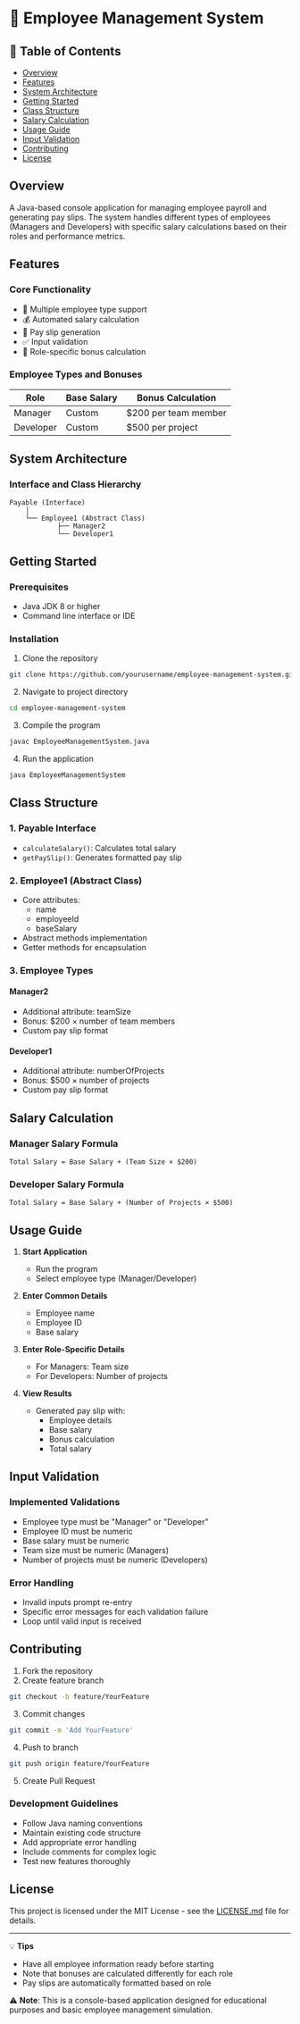 # 👥 Employee Management System

## 📑 Table of Contents
- [Overview](#overview)
- [Features](#features)
- [System Architecture](#system-architecture)
- [Getting Started](#getting-started)
- [Class Structure](#class-structure)
- [Salary Calculation](#salary-calculation)
- [Usage Guide](#usage-guide)
- [Input Validation](#input-validation)
- [Contributing](#contributing)
- [License](#license)

## Overview
A Java-based console application for managing employee payroll and generating pay slips. The system handles different types of employees (Managers and Developers) with specific salary calculations based on their roles and performance metrics.

## Features
### Core Functionality
- 💼 Multiple employee type support
- 💰 Automated salary calculation
- 📄 Pay slip generation
- ✅ Input validation
- 🔄 Role-specific bonus calculation

### Employee Types and Bonuses
| Role      | Base Salary | Bonus Calculation        |
|-----------|-------------|-------------------------|
| Manager   | Custom      | $200 per team member    |
| Developer | Custom      | $500 per project        |

## System Architecture
### Interface and Class Hierarchy
```
Payable (Interface)
    │
    └── Employee1 (Abstract Class)
            ├── Manager2
            └── Developer1
```

## Getting Started
### Prerequisites
- Java JDK 8 or higher
- Command line interface or IDE

### Installation
1. Clone the repository
```bash
git clone https://github.com/yourusername/employee-management-system.git
```

2. Navigate to project directory
```bash
cd employee-management-system
```

3. Compile the program
```bash
javac EmployeeManagementSystem.java
```

4. Run the application
```bash
java EmployeeManagementSystem
```

## Class Structure
### 1. Payable Interface
- `calculateSalary()`: Calculates total salary
- `getPaySlip()`: Generates formatted pay slip

### 2. Employee1 (Abstract Class)
- Core attributes:
  - name
  - employeeId
  - baseSalary
- Abstract methods implementation
- Getter methods for encapsulation

### 3. Employee Types
#### Manager2
- Additional attribute: teamSize
- Bonus: $200 × number of team members
- Custom pay slip format

#### Developer1
- Additional attribute: numberOfProjects
- Bonus: $500 × number of projects
- Custom pay slip format

## Salary Calculation
### Manager Salary Formula
```
Total Salary = Base Salary + (Team Size × $200)
```

### Developer Salary Formula
```
Total Salary = Base Salary + (Number of Projects × $500)
```

## Usage Guide
1. **Start Application**
   - Run the program
   - Select employee type (Manager/Developer)

2. **Enter Common Details**
   - Employee name
   - Employee ID
   - Base salary

3. **Enter Role-Specific Details**
   - For Managers: Team size
   - For Developers: Number of projects

4. **View Results**
   - Generated pay slip with:
     - Employee details
     - Base salary
     - Bonus calculation
     - Total salary

## Input Validation
### Implemented Validations
- Employee type must be "Manager" or "Developer"
- Employee ID must be numeric
- Base salary must be numeric
- Team size must be numeric (Managers)
- Number of projects must be numeric (Developers)

### Error Handling
- Invalid inputs prompt re-entry
- Specific error messages for each validation failure
- Loop until valid input is received

## Contributing
1. Fork the repository
2. Create feature branch
```bash
git checkout -b feature/YourFeature
```
3. Commit changes
```bash
git commit -m 'Add YourFeature'
```
4. Push to branch
```bash
git push origin feature/YourFeature
```
5. Create Pull Request

### Development Guidelines
- Follow Java naming conventions
- Maintain existing code structure
- Add appropriate error handling
- Include comments for complex logic
- Test new features thoroughly

## License
This project is licensed under the MIT License - see the [LICENSE.md](LICENSE.md) file for details.

---
💡 **Tips**
- Have all employee information ready before starting
- Note that bonuses are calculated differently for each role
- Pay slips are automatically formatted based on role

⚠️ **Note**: This is a console-based application designed for educational purposes and basic employee management simulation.
